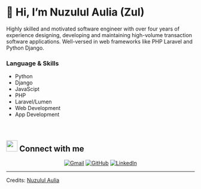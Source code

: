 # 👋 Hi, I’m Nuzulul Aulia (Zul)
Highly skilled and motivated software engineer with over four years of experience designing, developing and maintaining high-volume transaction software applications. Well-versed in web frameworks like PHP Laravel and Python Django.

### Language & Skills

- Python
- Django
- JavaScipt
- PHP
- Laravel/Lumen
- Web Development
- App Development

<br>

## <img src="https://media.giphy.com/media/iY8CRBdQXODJSCERIr/giphy.gif" width="30px"> Connect with me
<p align="center">
	<a href="mailto:nuzulul19@gmail.com"><img img src="https://img.shields.io/badge/gmail-%23EA4335.svg?style=plastic&logo=gmail&logoColor=white" alt="Gmail"/></a>
	<a href="https://github.com/nuzulul19"><img src="https://img.shields.io/badge/github-%23181717.svg?style=plastic&logo=github&logoColor=white" alt="GitHub"/></a>
	<a href="https://www.linkedin.com/in/nuzulul-aulia/"><img src="https://img.shields.io/badge/linkedin-%230A66C2.svg?style=plastic&logo=linkedin&logoColor=white" alt="LinkedIn"/></a>
</p>


-----
Credits: [Nuzulul Aulia](https://github.com/nuzulul19)
